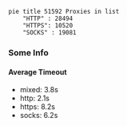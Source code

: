 
```mermaid
pie title 51592 Proxies in list
    "HTTP" : 28494
    "HTTPS": 10520
    "SOCKS" : 19081
```

### Some Info
#### Average Timeout

- mixed: 3.8s
- http: 2.1s
- https: 8.2s
- socks: 6.2s